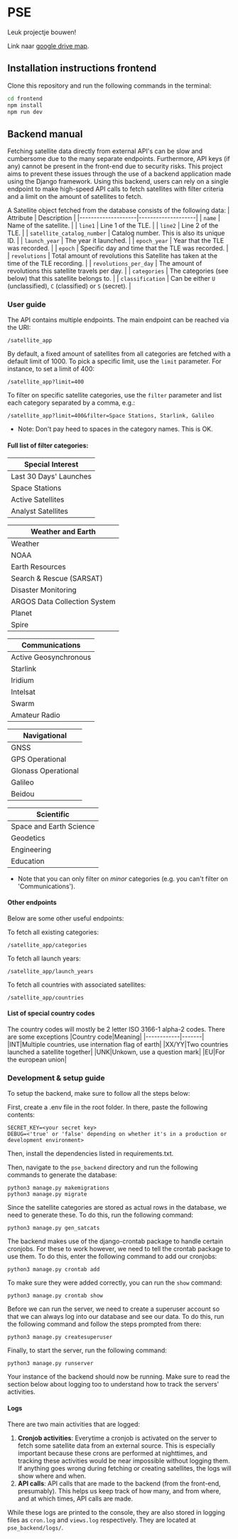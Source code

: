 # PSE
Leuk projectje bouwen!

Link naar [google drive map](https://drive.google.com/drive/folders/1FpHyVIV6NC2sPYABwjx2wBPIRNmxGxJo?usp=drive_link).

## Installation instructions frontend

Clone this repository and run the following commands in the terminal:

```bash
cd frontend
npm install
npm run dev
```

## Backend manual
Fetching satellite data directly from external API's can be slow and cumbersome due to the many separate endpoints. Furthermore, API keys (if any) cannot be present in the front-end due to security risks. This project aims to prevent these issues through the use of a backend application made using the Django framework. Using this backend, users can rely on a single endpoint to make high-speed API calls to fetch satellites with filter criteria and a limit on the amount of satellites to fetch.

A Satellite object fetched from the database consists of the following data:
| Attribute          | Description        |
|--------------------|--------------------|
| `name`             | Name of the satellite. |
| `line1` | Line 1 of the TLE. |
| `line2` | Line 2 of the TLE. |
| `satellite_catalog_number` | Catalog number. This is also its unique ID. |
| `launch_year` | The year it launched. |
| `epoch_year` | Year that the TLE was recorded. |
| `epoch` | Specific day and time that the TLE was recorded. |
| `revolutions` | Total amount of revolutions this Satellite has taken at the time of the TLE recording. |
| `revolutions_per_day` | The amount of revolutions this satellite travels per day. |
| `categories` | The categories (see below) that this satellite belongs to. |
| `classification` | Can be either `U` (unclassified), `C` (classified) or `S` (secret). |

### User guide
The API contains multiple endpoints. The main endpoint can be reached via the URI:
```
/satellite_app
```

By default, a fixed amount of satellites from all categories are fetched with a default limit of 1000. To pick a specific limit, use the `limit` parameter. For instance, to set a limit of 400:
```
/satellite_app?limit=400
```

To filter on specific satellite categories, use the `filter` parameter and list each category separated by a comma, e.g.:
```
/satellite_app?limit=400&filter=Space Stations, Starlink, Galileo
```
* Note: Don't pay heed to spaces in the category names. This is OK.

#### Full list of filter categories:

| Special Interest         |
|--------------------------|
| Last 30 Days' Launches   |
| Space Stations           |
| Active Satellites        |
| Analyst Satellites       |


| Weather and Earth            |
|------------------------------|
| Weather                      |
| NOAA                         |
| Earth Resources              |
| Search & Rescue (SARSAT)     |
| Disaster Monitoring          |
| ARGOS Data Collection System |
| Planet                       |
| Spire                        |


| Communications         |
|------------------------|
| Active Geosynchronous  |
| Starlink               |
| Iridium                |
| Intelsat               |
| Swarm                  |
| Amateur Radio          |


| Navigational |
|-----------------------|
| GNSS |
| GPS Operational |
| Glonass Operational |
| Galileo |
| Beidou |


| Scientific |
|-----------------------|
| Space and Earth Science |
| Geodetics |
| Engineering |
| Education |

* Note that you can only filter on *minor* categories (e.g. you can't filter on 'Communications').

#### Other endpoints
Below are some other useful endpoints:

To fetch all existing categories:
```
/satellite_app/categories
```

To fetch all launch years:
```
/satellite_app/launch_years
```

To fetch all countries with associated satellites:
```
/satellite_app/countries
```

#### List of special country codes
The country codes will mostly be 2 letter ISO 3166-1 alpha-2 codes. There are some exceptions
|Country code|Meaning|
|------------|-------|
|INT|Multiple countries, use internation flag of earth|
|XX/YY|Two countries launched a satellite together|
|UNK|Unkown, use a question mark|
|EU|For the european union|

### Development & setup guide

To setup the backend, make sure to follow all the steps below:

First, create a .env file in the root folder. In there, paste the following contents:
```.env
SECRET_KEY=<your secret key>
DEBUG=<'true' or 'false' depending on whether it's in a production or development environment>
```
Then, install the dependencies listed in requirements.txt.

Then, navigate to the `pse_backend` directory and run the following commands to generate the database:
```
python3 manage.py makemigrations
python3 manage.py migrate
```

Since the satellite categories are stored as actual rows in the database, we need to generate these. To do this, run the following command:
```
python3 manage.py gen_satcats
```

The backend makes use of the django-crontab package to handle certain cronjobs. For these to work however, we need to tell the crontab package to use them. To do this, enter the following command to add our cronjobs:
```
python3 manage.py crontab add
```

To make sure they were added correctly, you can run the `show` command:
```
python3 manage.py crontab show
```

Before we can run the server, we need to create a superuser account so that we can always log into our database and see our data. To do this, run the following command and follow the steps prompted from there:
```
python3 manage.py createsuperuser
```

Finally, to start the server, run the following command:
```
python3 manage.py runserver
```

Your instance of the backend should now be running. Make sure to read the section below about logging too to understand how to track the servers' activities.

#### Logs
There are two main activities that are logged:
1. **Cronjob activities**: Everytime a cronjob is activated on the server to fetch some satellite data from an external source. This is especially important because these crons are performed at nighttimes, and tracking these activities would be near impossible without logging them. If anything goes wrong during fetching or creating satellites, the logs will show where and when.
2. **API calls**: API calls that are made to the backend (from the front-end, presumably). This helps us keep track of how many, and from where, and at which times, API calls are made. 

While these logs are printed to the console, they are also stored in logging files as `cron.log` and `views.log` respectively. They are located at `pse_backend/logs/`.